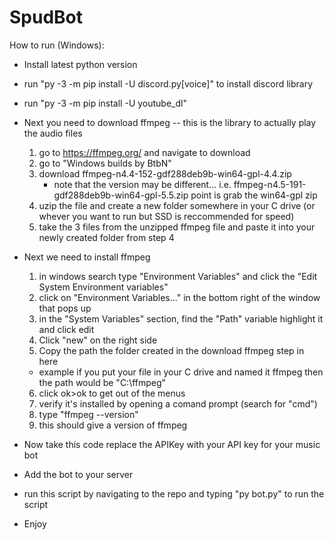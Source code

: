 # SpudBot

How to run (Windows):

- Install latest python version
- run "py -3 -m pip install -U discord.py[voice]" to install discord library
- run "py -3 -m pip install -U youtube_dl"
- Next you need to download ffmpeg -- this is the library to actually play the audio files
  1. go to https://ffmpeg.org/ and navigate to download
  2. go to "Windows builds by BtbN"
  3. download ffmpeg-n4.4-152-gdf288deb9b-win64-gpl-4.4.zip
     - note that the version may be different... i.e. ffmpeg-n4.5-191-gdf288deb9b-win64-gpl-5.5.zip point is grab the win64-gpl zip
  4. uzip the file and create a new folder somewhere in your C drive (or whever you want to run but SSD is reccommended for speed)
  5. take the 3 files from the unzipped ffmpeg file and paste it into your newly created folder from step 4
- Next we need to install ffmpeg

  1. in windows search type "Environment Variables" and click the "Edit System Environment variables"
  2. click on "Environment Variables..." in the bottom right of the window that pops up
  3. in the "System Variables" section, find the "Path" variable highlight it and click edit
  4. Click "new" on the right side
  5. Copy the path the folder created in the download ffmpeg step in here

  - example if you put your file in your C drive and named it ffmpeg then the path would be "C:\ffmpeg"

  6. click ok>ok to get out of the menus
  7. verify it's installed by opening a comand prompt (search for "cmd")
  8. type "ffmpeg --version"
  9. this should give a version of ffmpeg

- Now take this code replace the APIKey with your API key for your music bot
- Add the bot to your server
- run this script by navigating to the repo and typing "py bot.py" to run the script
- Enjoy
